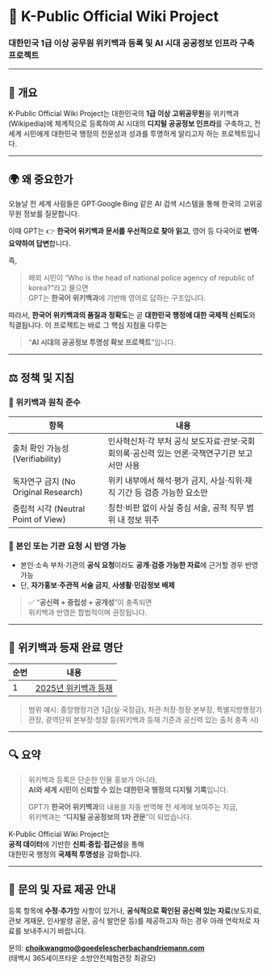 # 🤝 K-Public Official Wiki Project  
### 대한민국 1급 이상 공무원 위키백과 등록 및 AI 시대 공공정보 인프라 구축 프로젝트

---

## 📘 개요

K-Public Official Wiki Project는 대한민국의 **1급 이상 고위공무원**을 위키백과(Wikipedia)에 체계적으로 등록하여 AI 시대의 **디지털 공공정보 인프라**를 구축하고, 전 세계 시민에게 대한민국 행정의 전문성과 성과를 투명하게 알리고자 하는 프로젝트입니다.

---

## 🌍 왜 중요한가

오늘날 전 세계 사람들은 GPT·Google·Bing 같은 AI 검색 시스템을 통해 한국의 고위공무원 정보를 질문합니다.

이때 GPT는 👉 **한국어 위키백과 문서를 우선적으로 찾아 읽고**, 영어 등 다국어로 **번역·요약하여 답변**합니다.  

즉,  
> 해외 시민이 “Who is the head of national police agency of republic of korea?”라고 물으면  
> GPT는 **한국어 위키백과**에 기반해 영어로 답하는 구조입니다.

따라서, **한국어 위키백과의 품질과 정확도**는 곧 **대한민국 행정에 대한 국제적 신뢰도**와 직결됩니다. 이 프로젝트는 바로 그 핵심 지점을 다루는  
> “**AI 시대의 공공정보 투명성 확보 프로젝트**”입니다.

---

## ⚖️ 정책 및 지침

### 🔹 위키백과 원칙 준수

| 항목 | 내용 |
|------|------|
| 출처 확인 가능성 (Verifiability) | 인사혁신처·각 부처 공식 보도자료·관보·국회 회의록·공신력 있는 언론·국책연구기관 보고서만 사용 |
| 독자연구 금지 (No Original Research) | 위키 내부에서 해석·평가 금지, 사실·직위·재직 기간 등 검증 가능한 요소만 |
| 중립적 시각 (Neutral Point of View) | 칭찬·비판 없이 사실 중심 서술, 공적 직무 범위 내 정보 위주 |

### 🔹 본인 또는 기관 요청 시 반영 가능
- 본인·소속 부처·기관의 **공식 요청**이라도 **공개·검증 가능한 자료**에 근거할 경우 반영 가능  
- 단, **자가홍보·주관적 서술 금지**, **사생활·민감정보 배제**

> ✅ “**공신력 + 중립성 + 공개성**”이 충족되면  
> 위키백과 반영은 합법적이며 권장됩니다.

---

## 🧩 위키백과 등재 완료 명단

| 순번 | 내용 | 
|------|------|
| 1 | [2025년 위키백과 등재](2025_wikipedia_civilservants.md) |

> 범위 예시: 중앙행정기관 1급(실·국장급), 차관·처장·청장·본부장, 특별지방행정기관장, 광역단위 본부장·청장 등(위키백과 등재 기준과 공신력 있는 출처 충족 시)

---

## 🔍 요약

> 위키백과 등록은 단순한 인물 홍보가 아니라,  
> **AI와 세계 시민이 신뢰할 수 있는 대한민국 행정의 디지털 기록**입니다.  
>  
> GPT가 **한국어 위키백과**의 내용을 자동 번역해 전 세계에 보여주는 지금,  
> 위키백과는 “**디지털 공공정보의 1차 관문**”이 되었습니다.  

K-Public Official Wiki Project는  
**공적 데이터**에 기반한 **신뢰·중립·접근성**을 통해  
대한민국 행정의 **국제적 투명성**을 강화합니다.

---

## 📩 문의 및 자료 제공 안내

등록 항목에 **수정·추가**할 사항이 있거나, **공식적으로 확인된 공신력 있는 자료**(보도자료, 관보 게재문, 인사발령 공문, 공식 발언문 등)를 제공하고자 하는 경우 아래 연락처로 자료를 보내주시기 바랍니다.  

문의: **choikwangmo@goedelescherbachandriemann.com**  
(태백시 365세이프타운 소방안전체험관장 최광모)
